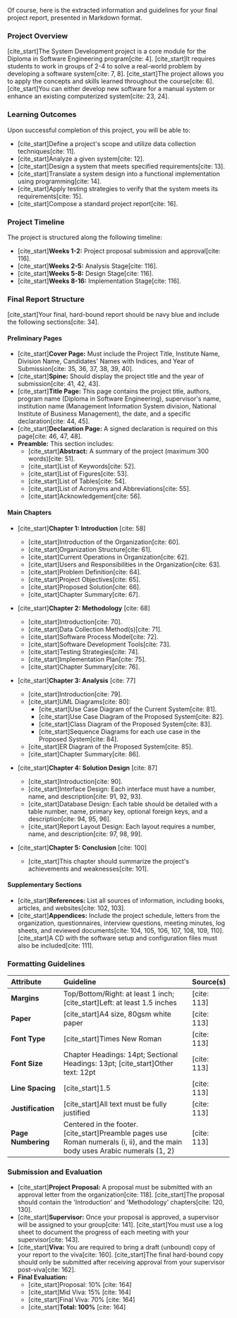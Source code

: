 Of course, here is the extracted information and guidelines for your final project report, presented in Markdown format.

### Project Overview

[cite_start]The System Development project is a core module for the Diploma in Software Engineering program[cite: 4]. [cite_start]It requires students to work in groups of 2-4 to solve a real-world problem by developing a software system[cite: 7, 8]. [cite_start]The project allows you to apply the concepts and skills learned throughout the course[cite: 6]. [cite_start]You can either develop new software for a manual system or enhance an existing computerized system[cite: 23, 24].

### Learning Outcomes

Upon successful completion of this project, you will be able to:
* [cite_start]Define a project's scope and utilize data collection techniques[cite: 11].
* [cite_start]Analyze a given system[cite: 12].
* [cite_start]Design a system that meets specified requirements[cite: 13].
* [cite_start]Translate a system design into a functional implementation using programming[cite: 14].
* [cite_start]Apply testing strategies to verify that the system meets its requirements[cite: 15].
* [cite_start]Compose a standard project report[cite: 16].

### Project Timeline

The project is structured along the following timeline:
* [cite_start]**Weeks 1-2:** Project proposal submission and approval[cite: 116].
* [cite_start]**Weeks 2-5:** Analysis Stage[cite: 116].
* [cite_start]**Weeks 5-8:** Design Stage[cite: 116].
* [cite_start]**Weeks 8-16:** Implementation Stage[cite: 116].

### Final Report Structure

[cite_start]Your final, hard-bound report should be navy blue and include the following sections[cite: 34].

#### **Preliminary Pages**

* [cite_start]**Cover Page:** Must include the Project Title, Institute Name, Division Name, Candidates' Names with Indices, and Year of Submission[cite: 35, 36, 37, 38, 39, 40].
* [cite_start]**Spine:** Should display the project title and the year of submission[cite: 41, 42, 43].
* [cite_start]**Title Page:** This page contains the project title, authors, program name (Diploma in Software Engineering), supervisor's name, institution name (Management Information System division, National Institute of Business Management), the date, and a specific declaration[cite: 44, 45].
* [cite_start]**Declaration Page:** A signed declaration is required on this page[cite: 46, 47, 48].
* **Preamble:** This section includes:
    * [cite_start]**Abstract:** A summary of the project (maximum 300 words)[cite: 51].
    * [cite_start]List of Keywords[cite: 52].
    * [cite_start]List of Figures[cite: 53].
    * [cite_start]List of Tables[cite: 54].
    * [cite_start]List of Acronyms and Abbreviations[cite: 55].
    * [cite_start]Acknowledgement[cite: 56].

#### **Main Chapters**

* [cite_start]**Chapter 1: Introduction** [cite: 58]
    * [cite_start]Introduction of the Organization[cite: 60].
    * [cite_start]Organization Structure[cite: 61].
    * [cite_start]Current Operations in Organization[cite: 62].
    * [cite_start]Users and Responsibilities in the Organization[cite: 63].
    * [cite_start]Problem Definition[cite: 64].
    * [cite_start]Project Objectives[cite: 65].
    * [cite_start]Proposed Solution[cite: 66].
    * [cite_start]Chapter Summary[cite: 67].

* [cite_start]**Chapter 2: Methodology** [cite: 68]
    * [cite_start]Introduction[cite: 70].
    * [cite_start]Data Collection Method(s)[cite: 71].
    * [cite_start]Software Process Model[cite: 72].
    * [cite_start]Software Development Tools[cite: 73].
    * [cite_start]Testing Strategies[cite: 74].
    * [cite_start]Implementation Plan[cite: 75].
    * [cite_start]Chapter Summary[cite: 76].

* [cite_start]**Chapter 3: Analysis** [cite: 77]
    * [cite_start]Introduction[cite: 79].
    * [cite_start]UML Diagrams[cite: 80]:
        * [cite_start]Use Case Diagram of the Current System[cite: 81].
        * [cite_start]Use Case Diagram of the Proposed System[cite: 82].
        * [cite_start]Class Diagram of the Proposed System[cite: 83].
        * [cite_start]Sequence Diagrams for each use case in the Proposed System[cite: 84].
    * [cite_start]ER Diagram of the Proposed System[cite: 85].
    * [cite_start]Chapter Summary[cite: 86].

* [cite_start]**Chapter 4: Solution Design** [cite: 87]
    * [cite_start]Introduction[cite: 90].
    * [cite_start]Interface Design: Each interface must have a number, name, and description[cite: 91, 92, 93].
    * [cite_start]Database Design: Each table should be detailed with a table number, name, primary key, optional foreign keys, and a description[cite: 94, 95, 96].
    * [cite_start]Report Layout Design: Each layout requires a number, name, and description[cite: 97, 98, 99].

* [cite_start]**Chapter 5: Conclusion** [cite: 100]
    * [cite_start]This chapter should summarize the project's achievements and weaknesses[cite: 101].

#### **Supplementary Sections**

* [cite_start]**References:** List all sources of information, including books, articles, and websites[cite: 102, 103].
* [cite_start]**Appendices:** Include the project schedule, letters from the organization, questionnaires, interview questions, meeting minutes, log sheets, and reviewed documents[cite: 104, 105, 106, 107, 108, 109, 110]. [cite_start]A CD with the software setup and configuration files must also be included[cite: 111].

### Formatting Guidelines

| Attribute | Guideline | Source(s) |
| :--- | :--- | :--- |
| **Margins** | Top/Bottom/Right: at least 1 inch; [cite_start]Left: at least 1.5 inches | [cite: 113] |
| **Paper** | [cite_start]A4 size, 80gsm white paper | [cite: 113] |
| **Font Type** | [cite_start]Times New Roman | [cite: 113] |
| **Font Size** | Chapter Headings: 14pt; Sectional Headings: 13pt; [cite_start]Other text: 12pt | [cite: 113] |
| **Line Spacing**| [cite_start]1.5 | [cite: 113] |
| **Justification**| [cite_start]All text must be fully justified | [cite: 113] |
| **Page Numbering**| Centered in the footer. [cite_start]Preamble pages use Roman numerals (i, ii), and the main body uses Arabic numerals (1, 2) | [cite: 113] |

### Submission and Evaluation

* [cite_start]**Project Proposal:** A proposal must be submitted with an approval letter from the organization[cite: 118]. [cite_start]The proposal should contain the 'Introduction' and 'Methodology' chapters[cite: 120, 130].
* [cite_start]**Supervisor:** Once your proposal is approved, a supervisor will be assigned to your group[cite: 141]. [cite_start]You must use a log sheet to document the progress of each meeting with your supervisor[cite: 143].
* [cite_start]**Viva:** You are required to bring a draft (unbound) copy of your report to the viva[cite: 160]. [cite_start]The final hard-bound copy should only be submitted after receiving approval from your supervisor post-viva[cite: 162].
* **Final Evaluation:**
    * [cite_start]Proposal: 10% [cite: 164]
    * [cite_start]Mid Viva: 15% [cite: 164]
    * [cite_start]Final Viva: 70% [cite: 164]
    * [cite_start]**Total: 100%** [cite: 164]